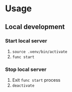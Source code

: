 # Usage

## Local development

### Start local server

1. `source .venv/bin/activate`
1. `func start`

### Stop local server

1. Exit `func start` process
1. `deactivate`
